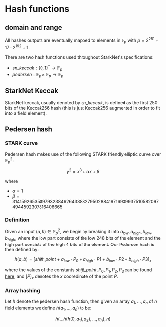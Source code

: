 # Hash functions

## domain and range

All hashes outputs are eventually mapped to elements in $\mathbb{F}_p$ with $p=2^{251}+17\cdot 2^{192}+1$.

There are two hash functions used throughout StarkNet's specifications:

- $sn\_keccak: \{0,1\}^* \rightarrow \mathbb{F}_p$
- $pedersen: \mathbb{F}_p\times\mathbb{F}_p\rightarrow\mathbb{F}_p$

## StarkNet Keccak

StarkNet keccak, usually denoted by $sn\_keccak$, is defined as the first 250 bits of the Keccak256 hash (this is just Keccak256 augmented
in order to fit into a field element).

## Pedersen hash

### STARK curve

Pedersen hash makes use of the following STARK friendly elliptic curve over $\mathbb{F}_p^2$:

$$
y^2=x^3+\alpha x +\beta
$$

where

- $\alpha=1$
- $\beta = 3141592653589793238462643383279502884197169399375105820974944592307816406665$

### Definition

Given an input $(a,b)\in\mathbb{F}_p^2$, we begin by breaking it into $a_{low}, a_{high}, b_{low}, b_{high}$,
where the low part consists of the low 248 bits of the element and the high part consists of the high 4 bits of the element. Our Pedersen hash is then defined by:

$$
h(a,b) = \left[shift\_point + a_{low} \cdot P_0 + a_{high} \cdot P1 + b_{low} \cdot P2  + b_{high} \cdot P3\right]_x
$$

where the values of the constants $shift\_point, P_0, P_1, P_2, P_3$ can be found [here](https://github.com/starkware-libs/cairo-lang/blob/master/src/starkware/crypto/starkware/crypto/signature/fast_pedersen_hash.py), and $[P]_x$ denotes the $x$ cooredinate of the point $P$.

### Array hashing

Let $h$ denote the pedersen hash function, then given an array $a_1,...,a_n$ of $n$ field elements
we define $h(a_1,...,a_n)$ to be:

$$
h(...h(h(0, a_1),a_2),...,a_n),n)
$$
